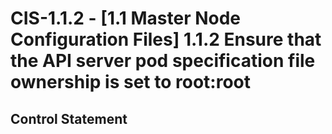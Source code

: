 # CIS-1.1.2 - \[1.1 Master Node Configuration Files\] 1.1.2 Ensure that the API server pod specification file ownership is set to root:root

## Control Statement
